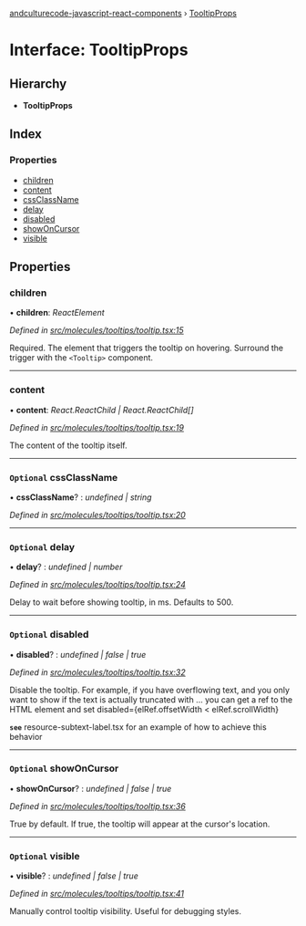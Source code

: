 [andculturecode-javascript-react-components](../README.md) › [TooltipProps](tooltipprops.md)

# Interface: TooltipProps

## Hierarchy

* **TooltipProps**

## Index

### Properties

* [children](tooltipprops.md#children)
* [content](tooltipprops.md#content)
* [cssClassName](tooltipprops.md#optional-cssclassname)
* [delay](tooltipprops.md#optional-delay)
* [disabled](tooltipprops.md#optional-disabled)
* [showOnCursor](tooltipprops.md#optional-showoncursor)
* [visible](tooltipprops.md#optional-visible)

## Properties

###  children

• **children**: *ReactElement*

*Defined in [src/molecules/tooltips/tooltip.tsx:15](https://github.com/AndcultureCode/AndcultureCode.JavaScript.React.Components/blob/059eef4/src/molecules/tooltips/tooltip.tsx#L15)*

Required. The element that triggers the tooltip on hovering.
Surround the trigger with the `<Tooltip>` component.

___

###  content

• **content**: *React.ReactChild | React.ReactChild[]*

*Defined in [src/molecules/tooltips/tooltip.tsx:19](https://github.com/AndcultureCode/AndcultureCode.JavaScript.React.Components/blob/059eef4/src/molecules/tooltips/tooltip.tsx#L19)*

The content of the tooltip itself.

___

### `Optional` cssClassName

• **cssClassName**? : *undefined | string*

*Defined in [src/molecules/tooltips/tooltip.tsx:20](https://github.com/AndcultureCode/AndcultureCode.JavaScript.React.Components/blob/059eef4/src/molecules/tooltips/tooltip.tsx#L20)*

___

### `Optional` delay

• **delay**? : *undefined | number*

*Defined in [src/molecules/tooltips/tooltip.tsx:24](https://github.com/AndcultureCode/AndcultureCode.JavaScript.React.Components/blob/059eef4/src/molecules/tooltips/tooltip.tsx#L24)*

Delay to wait before showing tooltip, in ms. Defaults to 500.

___

### `Optional` disabled

• **disabled**? : *undefined | false | true*

*Defined in [src/molecules/tooltips/tooltip.tsx:32](https://github.com/AndcultureCode/AndcultureCode.JavaScript.React.Components/blob/059eef4/src/molecules/tooltips/tooltip.tsx#L32)*

Disable the tooltip. For example, if you have overflowing text,
and you only want to show if the text is actually truncated with ...
you can get a ref to the HTML element and set
disabled={elRef.offsetWidth < elRef.scrollWidth}

**`see`** resource-subtext-label.tsx for an example of how to achieve this behavior

___

### `Optional` showOnCursor

• **showOnCursor**? : *undefined | false | true*

*Defined in [src/molecules/tooltips/tooltip.tsx:36](https://github.com/AndcultureCode/AndcultureCode.JavaScript.React.Components/blob/059eef4/src/molecules/tooltips/tooltip.tsx#L36)*

True by default. If true, the tooltip will appear at the cursor's location.

___

### `Optional` visible

• **visible**? : *undefined | false | true*

*Defined in [src/molecules/tooltips/tooltip.tsx:41](https://github.com/AndcultureCode/AndcultureCode.JavaScript.React.Components/blob/059eef4/src/molecules/tooltips/tooltip.tsx#L41)*

Manually control tooltip visibility.
Useful for debugging styles.
